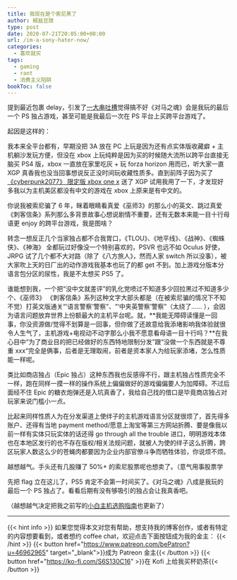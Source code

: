 ```yaml
---
title: 我现在是个索尼黑了
author: 椒盐豆豉
type: post
date: 2020-07-21T20:05:00+00:00
url: /im-a-sony-hater-now/
categories:
  - 喜欢就买
tags:
  - gaming
  - rant
  - 消费主义陷阱
bookToc: false
---
```

提到最近包裹 delay，引发了[一大串吐槽](https://t.me/mtfront/545)觉得搞不好《对马之魂》会是我玩的最后一个 PS 独占游戏，甚至可能是我最后一次在 PS 平台上买跨平台游戏了。

起因是这样的：

我本来全平台都有，早期没把 3A 放在 PC 上玩是因为还有点实体版收藏癖 + 主机躺沙发玩方便，但没在 xbox 上玩纯粹是因为买的时候随大流所以跨平台直接无脑买 PS4 版，xbox 一直放在家里吃灰 + 玩 forza horizon 用而已，听大家一直 XGP 真香我也没当回事想说反正没时间玩收藏性质多。直到前阵子因为买了[《cyberpunk2077》 限定版 xbox one x](https://www.douban.com/people/mfcndw/status/2992610677/) 送了 XGP 试用我用了一下，才发现好多我以为主机美区都没有中文的游戏在 xbox 上原来是有中文的。

你说我被索尼骗了 6 年，眯着眼睛看真爱《巫师3》的那么小的英文、跳过真爱《刺客信条》系列那么多背景故事心想说剧情不重要，还有无数本来能一目十行母语更 enjoy 的跨平台游戏，我是图啥？

转念一想反正几个当家独占都不合我胃口，《TLOU》、《地平线》、《战神》、《蜘蛛侠》、《神海》 全都玩过好像没一个特别喜欢的，PSVR 也远不如 Oculus 好使，JRPG 试了几个都不大对路（除了《八方旅人》，然而人家 switch 所以没事），被大家吹上天的日厂出的动作游戏我基本也玩了的都 get 不到。加上游戏分版本分语言包分区的尿性，我是不太想买 PS5 了。

谁能想到我，一个把“没中文就差评”的乳化党喷过不知道多少回拉黑过不知道多少个、《巫师3》 《刺客信条》系列这种文字大部头都是（在被索尼骗的情况下不知不觉）打英文版通关“’语言警察‘警察”、“‘中夹英警察’警察”（太绕了…… ），会因为语言问题放弃世界上份额最大的主机平台呢。就，**我能无障碍读懂是一回事，你没资源做/觉得不划算是一回事，但你做了还故意给我添堵影响我体验就很令人生气了，主机游戏+电视动不动字那么小我不愿意看母语一目十行吗？**在我心目中“为了商业目的把已经做好的东西特地限制分发”跟“没做一个东西就是不尊重 xxx“完全是俩事，后者是无理取闹，前者是资本家人为给玩家添堵，怎么性质能一样呢。

类比如商店独占（Epic 独占）这种东西我也反感得不行，跟主机独占性质完全不一样，跑在同样一摸一样的操作系统上偏偏做好的游戏偏偏要人为加障碍。不过后面经不住 Epic 的糖衣炮弹还是入坑真香了，我给自己找的借口是毕竟商店独占对玩家来说门槛小一点。

比起来同样性质人为在分发渠道上使绊子的主机游戏语言分区就很烦了，首先得多账户、还得有当地 payment method/愿意上淘宝等第三方网站折腾、要是像我以前一样有实体只玩实体的话还得 go through all the trouble 进口，明明游戏本体也在本地区发行的也不存在版权/相关法规问题，就被人为使的绊子这么折腾，跨区玩家人数这么少的苍蝇肉都要因为企业内部官僚斗争而牺牲体验，你说烦不烦。

越想越气。手头还有几股赚了 50%+ 的索尼股票呢也想卖了。（意气用事股票学

先把 flag 立在这儿了，PS5 肯定不会第一时间买了。《对马之魂》八成是我玩的最后一个 PS 独占了。看看后期有没有够吸引的独占会让我真香吧。

（越想越气决定把我之前写的[小白主机选购指南](../2019-newbie-gamer-platform-guide/)也更新了）

---
{{< hint info >}}
如果您觉得本文对您有帮助，想支持我的博客创作，或者有特定的内容想要看到，或者想约 coffee chat，欢迎点击下面按钮成为我的金主：
{{< /hint >}}
{{< button href="https://www.patreon.com/bePatron?u=46962965" target="_blank">}}成为 Patreon 金主{{< /button >}}
{{< button href="https://ko-fi.com/S6S130C16" >}}在 Kofi 上给我买杯奶茶{{< /button >}}